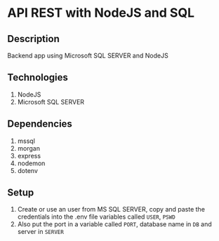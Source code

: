 # API REST with NodeJS and SQL

## Description
Backend app using Microsoft SQL SERVER and NodeJS

## Technologies
1. NodeJS
2. Microsoft SQL SERVER

## Dependencies
1. mssql
2. morgan
3. express
4. nodemon
5. dotenv

## Setup
1. Create or use an user from MS SQL SERVER, copy and paste the credentials into the .env file variables called ```USER```, ```PSWD```
2. Also put the port in a variable called ```PORT```, database name in ```DB``` and server in ```SERVER```

